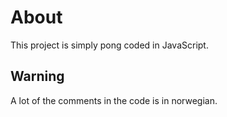 # About
This project is simply pong coded in JavaScript.
## Warning
A lot of the comments in the code is in norwegian.